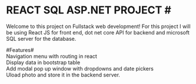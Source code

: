 # REACT SQL ASP.NET PROJECT #<br>


Welcome to this project on Fullstack web development! For this project I will be using React JS for front end, dot net core API for backend and 
microsoft SQL server for the database.

#Features# <br>
Navigation menu with routing in react<br> 
Display data in bootstrap table <br>
Add modal pop up window with dropdowns and date pickers <br>
Uload photo and store it in the backend server.<br>
